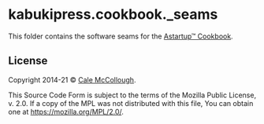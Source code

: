# kabukipress.cookbook._seams

This folder contains the software seams for the [Astartup™ Cookbook](https://github.com/KabukiStarship/KabukiPressCookbook).

## License

Copyright 2014-21 © [Cale McCollough](https://cookingwithcale.org).

This Source Code Form is subject to the terms of the Mozilla Public License, v. 2.0. If a copy of the MPL was not distributed with this file, You can obtain one at <https://mozilla.org/MPL/2.0/>.
